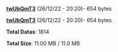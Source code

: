 [**twUbQmT3**](/data/twUbQmT3.txt) (26/12/22 - 20:20)- 654 bytes

[**twUbQmT3**](/data/twUbQmT3.txt) (26/12/22 - 20:20)- 654 bytes

**Total Datas**: 1814

**Total Size**: 11.00 MB / 11.0 MB